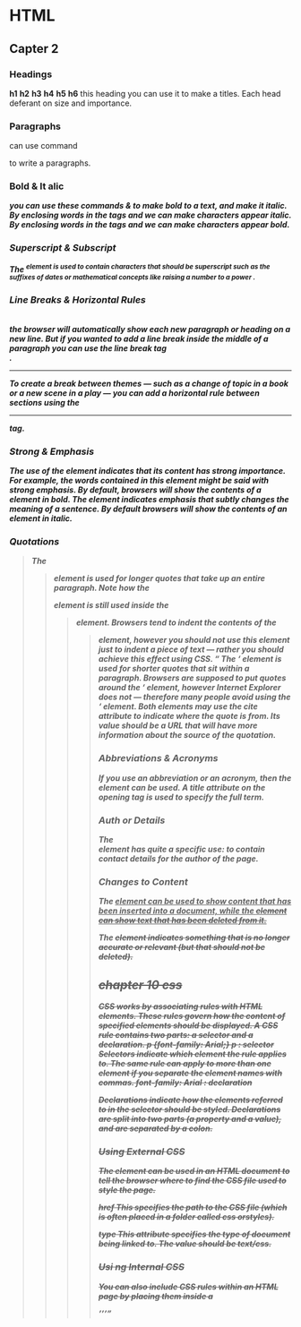 # HTML 
## Capter 2
### Headings

**h1**
**h2**
**h3**
**h4**
**h5**
**h6**
this heading you can use it to make a titles.
Each head deferant on size and importance.


### Paragraphs <p>
can use command **<p>** to write a paragraphs.

### Bold & It alic <b> <i>

you can use these commands <b> & <i> to make bold to a text, and make it italic. 
By enclosing words in the tags <i> and </i> we can make characters appear italic.
By enclosing words in the tags <b> and </b> we can make
characters appear bold.

### Superscript & Subscript
The <sup> element is used to contain characters that
should be superscript such as the suffixes of dates or
mathematical concepts like raising a number to a power .


### Line Breaks & Horizontal Rules
<br />
 the browser will automatically show each new paragraph or heading on a new line. But if you wanted to add a line break inside the middle of a paragraph you can use the line break tag <br />.
<hr />
To create a break between themes — such as a change of topic in a book or a new scene in a play — you can add a horizontal rule between sections using the <hr /> tag.

### Strong & Emphasis
<strong>
The use of the <strong> element indicates that its
content has strong importance. For example, the words contained in this element might be said with strong emphasis.
By default, browsers will show the contents of a <strong>
element in bold.

<em>
The <em> element indicates emphasis that subtly changes
the meaning of a sentence. By default browsers will show
the contents of an <em> element in italic.


### Quotations
<blockquote>
The <blockquote> element is used for longer quotes that take
up an entire paragraph. Note how the <p> element is still
used inside the <blockquote> element.
Browsers tend to indent the contents of the <blockquote>
element, however you should not use this element just to indent a piece of text — rather you should achieve this effect using CSS.

<q>
The <q> element is used for shorter quotes that sit within
a paragraph. Browsers are supposed to put quotes around
the <q> element, however Internet Explorer does not —
therefore many people avoid using the <q> element.
Both elements may use the cite attribute to indicate where the
quote is from. Its value should be a URL that will have more
information about the source of the quotation.


### Abbreviations & Acronyms

If you use an abbreviation or an acronym, then the <abbr>
element can be used. A title attribute on the opening tag is
used to specify the full term.


### Auth or Details
<address>
The <address> element has quite a specific use: to contain
contact details for the author of the page.

### Changes to Content
The <ins> element can be used to show content that has been
inserted into a document, while the <del> element can show text that has been deleted from it.

The <s> element indicates something that is no longer
accurate or relevant (but that should not be deleted).

## chapter 10 css 
CSS works by associating rules with HTML elements. These rules govern how the content of specified elements should be displayed. A CSS rule contains two parts: a selector and a declaration.
p {font-family: Arial;}
p : selector 
**Selectors**  indicate which element the rule applies to.
The same rule can apply to more than one element if you
separate the element names with commas.
font-family: Arial : declaration 

**Declarations** indicate how the elements referred to in
the selector should be styled. Declarations are split into two
parts (a property and a value), and are separated by a colon.

### Using External CSS
The <link> element can be used in an HTML document to tell the
browser where to find the CSS file used to style the page.

**href** This specifies the path to the
CSS file (which is often placed in a folder called css orstyles).

**type** This attribute specifies the type of document being linked to. The value should be text/css.

### Usi ng Internal CSS
You can also include CSS rules within an HTML page by placing
them inside a <style> element, which usually sits inside the
<head> element of the page.


# js 
## capter 2 
